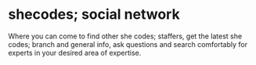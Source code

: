 # shecodes; social network

Where you can come to find other she codes; staffers, get the latest she codes; branch and general info, 
ask questions and search comfortably for experts in your desired area of expertise. 
